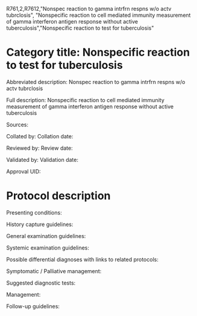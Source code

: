 R761,2,R7612,"Nonspec reaction to gamma intrfrn respns w/o actv tubrclosis", "Nonspecific reaction to cell mediated immunity measurement of gamma interferon antigen response without active tuberculosis","Nonspecific reaction to test for tuberculosis"
# Category title: Nonspecific reaction to test for tuberculosis

Abbreviated description: Nonspec reaction to gamma intrfrn respns w/o actv tubrclosis

Full description: Nonspecific reaction to cell mediated immunity measurement of gamma interferon antigen response without active tuberculosis

Sources:

Collated by:
Collation date:

Reviewed by:
Review date:

Validated by:
Validation date:

Approval UID:

# Protocol description

Presenting conditions:

History capture guidelines:

General examination guidelines:

Systemic examination guidelines:

Possible differential diagnoses with links to related protocols:

Symptomatic / Palliative management:

Suggested diagnostic tests:

Management:

Follow-up guidelines:
